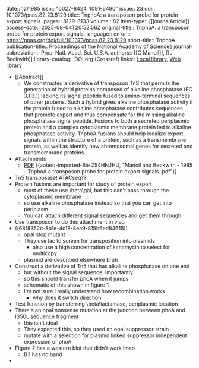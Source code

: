 date:: 12/1985
issn:: "0027-8424, 1091-6490"
issue:: 23
doi:: 10.1073/pnas.82.23.8129
title:: TnphoA: a transposon probe for protein export signals.
pages:: 8129-8133
volume:: 82
item-type:: [[journalArticle]]
access-date:: 2025-09-04T20:52:56Z
original-title:: TnphoA: a transposon probe for protein export signals.
language:: en
url:: https://pnas.org/doi/full/10.1073/pnas.82.23.8129
short-title:: TnphoA
publication-title:: Proceedings of the National Academy of Sciences
journal-abbreviation:: Proc. Natl. Acad. Sci. U.S.A.
authors:: [[C Manoil]], [[J Beckwith]]
library-catalog:: DOI.org (Crossref)
links:: [Local library](zotero://select/library/items/NVGA5FAV), [Web library](https://www.zotero.org/users/6106196/items/NVGA5FAV)

- [[Abstract]]
	- We constructed a derivative of transposon TnS that permits the generation of hybrid proteins composed of alkaline phosphatase (EC 3.1.3.1) lacking its signal peptide fused to amino-terminal sequences of other proteins. Such a hybrid gives alkaline phosphatase activity if the protein fused to alkaline phosphatase contributes sequences that promote export and thus compensate for the missing alkaline phosphatase signal peptide. Fusions to both a secreted periplasmic protein and a complex cytoplasmic membrane protein led to alkaline phosphatase activity. TnphoA fusions should help localize export signals within the structure of a protein, such as a transmembrane protein, as well as identify new chromosomal genes for secreted and transmembrane proteins.
- Attachments
	- [PDF](zotero://select/library/items/Z54HNJHU) {{zotero-imported-file Z54HNJHU, "Manoil and Beckwith - 1985 - TnphoA a transposon probe for protein export signals..pdf"}}
- Tn5 transposase! ATACseq??
- Protein fusions are important for study of protein export
	- most of these use \beta\gal, but this can't pass through the cytoplasmic membrane
	- so use alkaline phosphatase instead so that you can get into periplasm
	- You can attach different signal sequences and get them through
- Use transposon to do this attachment in vivo
- ((68f8352c-8b1e-4c18-8ea9-815b6ed84615))
	- opal stop mutant
	- They use lac to screen for transposition into plasmids
		- also use a high concentration of kanamycin to select for multicopy
	- plasmid are described elsewhere bruh
- Construct a derivative of Tn5 that has alkaline phosphatase on one end
	- but without the signal sequence, importantly
	- so this should transfer phoA when it jumps
	- schematic of this shown in figure 1
	- I'm not sure I really understand how recombination works
		- why does it switch direction
- Test function by transferring \beta\lactamase, periplasmic location
- There's an opal nonsense mutation at the junction between phoA and IS50L sequence fragment
	- this isn't ideal
	- They expected this, so they used an opal suppressor strain
	- mutate with a selection for plasmid linked suppressor independent expression of phoA
- Figure 2 has a western blot that didn't work lmao
	- B3 has no band
-